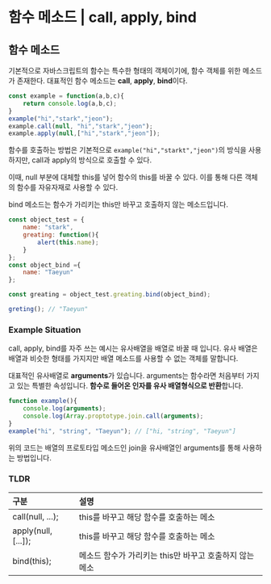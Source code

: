 # 함수 메소드 \| call, apply, bind

## 함수 메소드

 기본적으로 자바스크립트의 함수는 특수한 형태의 객체이기에, 함수 객체를 위한 메소드가 존재한다. 대표적인 함수 메소드는 **call**, **apply**, **bind**이다.

```javascript
const example = function(a,b,c){
    return console.log(a,b,c);
}
example("hi","stark","jeon");
example.call(null, "hi","stark","jeon");
example.apply(null,["hi","stark","jeon"]);
```

 함수를 호출하는 방법은 기본적으로 `example("hi","starkt","jeon")`의 방식을 사용하지만, call과 apply의 방식으로 호출할 수 있다.

 이때, null 부분에 대체할 this를 넣어 함수의 this를 바꿀 수 있다. 이를 통해 다른 객체의 함수를 자유자재로 사용할 수 있다.



 bind 메소드는 함수가 가리키는 this만 바꾸고 호출하지 않는 메소드입니다. 

```javascript
const object_test = {
    name: "stark",
    greating: function(){
        alert(this.name);
    }
};
const object_bind ={
    name: "Taeyun"
};

const greating = object_test.greating.bind(object_bind);

greting(); // "Taeyun"

```

### Example Situation

 call, apply, bind를 자주 쓰는 예시는 유사배열을 배열로 바꿀 때 입니다. 유사 배열은 배열과 비슷한 형태를 가지지만 배열 메소드를 사용할 수  없는 객체를 말합니다.



대표적인 유사배열로 **arguments**가 있습니다. arguments는 함수라면 처음부터 가지고 있는 특별한 속성입니다. **함수로 들어온 인자를 유사 배열형식으로 반환**합니다.



```javascript
function example(){
    console.log(arguments);
    console.log(Array.proptotype.join.call(arguments);
}
example("hi", "string", "Taeyun"); // ["hi, "string", "Taeyun"]

```

위의 코드는 배열의 프로토타입 메소드인 join을 유사배열인 arguments를 통해 사용하는 방법입니다.

### TLDR

| 구분  | 설명  |
| :--- | :--- |
| call\(null, ...\); | this를 바꾸고 해당 함수를 호출하는 메소 |
| apply\(null, \[...\]\); | this를 바꾸고 해당 함수를 호출하는 메소 |
| bind\(this\); | 메소드 함수가 가리키는 this만 바꾸고 호출하지 않는 메소 |

